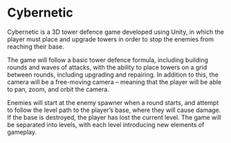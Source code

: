 # Cybernetic
Cybernetic is a 3D tower defence game developed using Unity, in which the player must place and upgrade towers in order to stop the enemies from reaching their base.

The game will follow a basic tower defence formula, including building rounds and waves of attacks, with the ability to place towers on a grid between rounds, including upgrading and repairing. In addition to this, the camera will be a free-moving camera – meaning that the player will be able to pan, zoom, and orbit the camera.

Enemies will start at the enemy spawner when a round starts, and attempt to follow the level path to the player’s base, where they will cause damage. If the base is destroyed, the player has lost the current level.
The game will be separated into levels, with each level introducing new elements of gameplay.
